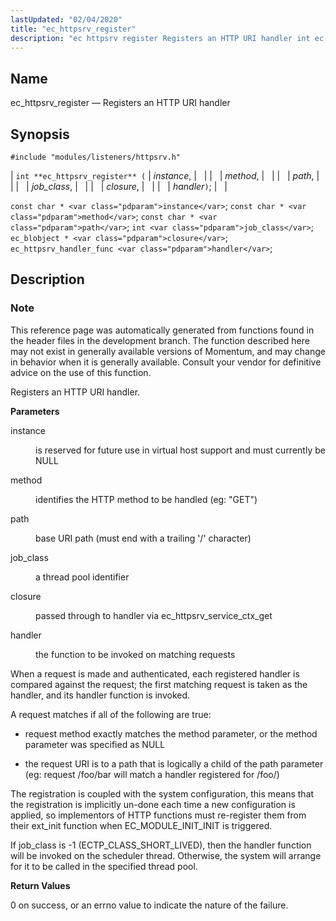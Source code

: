 ```yaml
---
lastUpdated: "02/04/2020"
title: "ec_httpsrv_register"
description: "ec httpsrv register Registers an HTTP URI handler int ec httpsrv register instance method path job class closure handler const char instance const char method const char path int job class ec blobject closure ec httpsrv handler func handler This reference page was automatically generated from functions found in the..."
---
```


<a name="apis.ec_httpsrv_register"></a> 
## Name

ec_httpsrv_register — Registers an HTTP URI handler

## Synopsis

`#include "modules/listeners/httpsrv.h"`

| `int **ec_httpsrv_register** (` | <var class="pdparam">instance</var>, |   |
|   | <var class="pdparam">method</var>, |   |
|   | <var class="pdparam">path</var>, |   |
|   | <var class="pdparam">job_class</var>, |   |
|   | <var class="pdparam">closure</var>, |   |
|   | <var class="pdparam">handler</var>`)`; |   |

`const char * <var class="pdparam">instance</var>`;
`const char * <var class="pdparam">method</var>`;
`const char * <var class="pdparam">path</var>`;
`int <var class="pdparam">job_class</var>`;
`ec_blobject * <var class="pdparam">closure</var>`;
`ec_httpsrv_handler_func <var class="pdparam">handler</var>`;<a name="idp52700752"></a> 
## Description

### Note

This reference page was automatically generated from functions found in the header files in the development branch. The function described here may not exist in generally available versions of Momentum, and may change in behavior when it is generally available. Consult your vendor for definitive advice on the use of this function.

Registers an HTTP URI handler.

**<a name="idp52703616"></a> Parameters**

<dl class="variablelist">

<dt>instance</dt>

<dd>

is reserved for future use in virtual host support and must currently be NULL

</dd>

<dt>method</dt>

<dd>

identifies the HTTP method to be handled (eg: "GET")

</dd>

<dt>path</dt>

<dd>

base URI path (must end with a trailing '/' character)

</dd>

<dt>job_class</dt>

<dd>

a thread pool identifier

</dd>

<dt>closure</dt>

<dd>

passed through to handler via ec_httpsrv_service_ctx_get

</dd>

<dt>handler</dt>

<dd>

the function to be invoked on matching requests

</dd>

</dl>

When a request is made and authenticated, each registered handler is compared against the request; the first matching request is taken as the handler, and its handler function is invoked.

A request matches if all of the following are true:

*   request method exactly matches the method parameter, or the method parameter was specified as NULL

*   the request URI is to a path that is logically a child of the path parameter (eg: request /foo/bar will match a handler registered for /foo/)

The registration is coupled with the system configuration, this means that the registration is implicitly un-done each time a new configuration is applied, so implementors of HTTP functions must re-register them from their ext_init function when EC_MODULE_INIT_INIT is triggered.

If job_class is -1 (ECTP_CLASS_SHORT_LIVED), then the handler function will be invoked on the scheduler thread. Otherwise, the system will arrange for it to be called in the specified thread pool.

**<a name="idp52721088"></a> Return Values**

0 on success, or an errno value to indicate the nature of the failure.